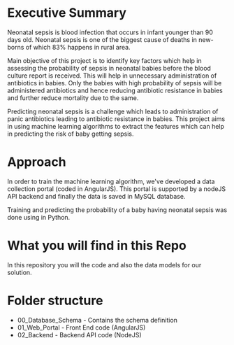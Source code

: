 # Executive Summary
Neonatal sepsis is blood infection that occurs in infant younger than 90 days old. Neonatal sepsis is one of the biggest cause of deaths in new-borns of which 83% happens in rural area. 

Main objective of this project is to identify key factors which help in assessing the probability of sepsis in neonatal babies before the blood culture report is received. This will help in unnecessary administration of antibiotics in babies. Only the babies with high probability of sepsis will be administered antibiotics and hence reducing antibiotic resistance in babies and further reduce mortality due to the same.

Predicting neonatal sepsis is a challenge which leads to administration of panic antibiotics leading to antibiotic resistance in babies. This project aims in using machine learning algorithms to extract the features which can help in predicting the risk of baby getting sepsis. 

# Approach

In order to train the machine learning algorithm, we've developed a data collection portal (coded in AngularJS). This portal is supported by a nodeJS API backend and finally the data is saved in MySQL database.

Training and predicting the probability of a baby having neonatal sepsis was done using in Python.

# What you will find in this Repo

In this repository you will the code and also the data models for our solution.

# Folder structure

- 00_Database_Schema - Contains the schema definition
- 01_Web_Portal - Front End code (AngularJS)
- 02_Backend - Backend API code (NodeJS)

